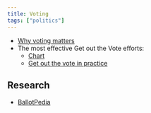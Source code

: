```yaml
---
title: Voting
tags: ["politics"]
---
```


- [Why voting matters](https://80000hours.org/articles/is-voting-important/)
- The most effective Get out the Vote efforts:
  - [Chart](https://commons.wikimedia.org/w/index.php?curid=67777629)
  - [Get out the vote in practice](https://en.wikipedia.org/wiki/Get_out_the_vote#Get_out_the_vote_in_practice)

## Research

- [BallotPedia](https://ballotpedia.org/Main_Page)
